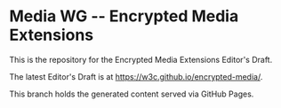 Media WG -- Encrypted Media Extensions
===============

This is the repository for the Encrypted Media Extensions Editor's Draft.

The latest Editor's Draft is at https://w3c.github.io/encrypted-media/.


This branch holds the generated content served via GitHub Pages.
